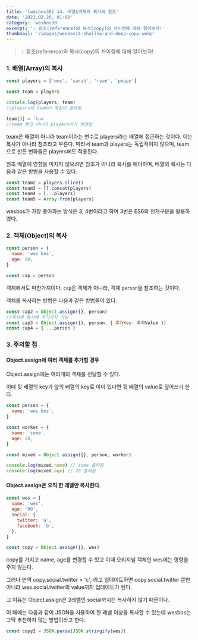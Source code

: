 ```yaml
---
title: '[wesbos30] 14. 배열&객체의 복사와 참조'
date: '2023.02.20, 01:00'
category: 'wesbos30'
excerpt: '💡 참조(reference)와 복사(copy)의 차이점에 대해 알아보자!'
thumbnail: '/images/wesbos14-shallow-and-deep-copy.webp'
---
```


> 💡 참조(reference)와 복사(copy)의 차이점에 대해 알아보자!

### **1. 배열(Array)의 복사**

```jsx
const players = ['wes', 'sarah', 'ryan', 'poppy']

const team = players

console.log(players, team)
//players와 team이 똑같이 출력됨

team[3] = 'lux'
//team 뿐만 아니라 players까지 변경됨
```

team은 배열이 아니라 team이라는 변수로 players라는 배열에 접근하는 것이다. 이는 복사가 아니라 참조라고 부른다. 따라서 team과 players는 독립적이지 않으며, team으로 만든 변화들은 players에도 적용된다.

원조 배열에 영향을 미치지 않으려면 참조가 아니라 복사를 해야하며, 배열의 복사는 다음과 같은 방법을 사용할 수 있다.

```jsx
const team2 = players.slice()
const team3 = [].concat(players)
const team4 = [...players]
const team5 = Array.from(players)
```

wesbos가 가장 좋아하는 방식은 3, 4번이라고 하며 3번은 ES6의 전개구문을 활용하였다.

### **2. 객체(Object)의 복사**

```jsx
const person = {
  name: 'wes bos',
  age: 80,
}

const cap = person
```

객체에서도 마찬가지이다. `cap`은 객체가 아니라, 객체 `person`을 참조하는 것이다.

객체를 복사하는 방법은 다음과 같은 방법들이 있다.

```jsx
const cap2 = Object.assign({}, person)
//복사와 동시에 추가까지 가능
const cap3 = Object.assign({}, person, { 추가Key: 추가Value })
const cap4 = { ...person }
```

### **3. 주의할 점**

#### Object.assign에 여러 객체를 추가할 경우

Object.assign에는 여러개의 객체를 전달할 수 있다.

이때 뒷 배열의 key가 앞의 배열의 key로 이미 있다면 뒷 배열의 value로 덮어쓰기 한다.

```jsx
const person = {
  name: 'wes bos',
}

const worker = {
  name: 'some',
  age: 20,
}

const mixed = Object.assign({}, person, worker)

console.log(mixed.name) // some 출력됨
console.log(mixed.age) // 20 출력됨
```

#### Object.assign은 오직 한 레벨만 복사한다.

```jsx
const wes = {
  name: 'wes',
  age: '90',
  social: {
    twitter: 'a',
    facebook: 'b',
  },
}

const copy = Object.assign({}, wes)
```

copy를 가지고 name, age를 변경할 수 있고 이때 오리지널 객체인 wes에는 영향을 주지 않는다.

그러나 만약 copy.social.twitter = 'c'; 라고 업데이트하면 copy.social.twitter 뿐만 아니라 wes.social.twitter의 value까지 업데이트가 된다.

그 이유는 Object.assign은 2레벨인 social까지는 복사하지 않기 때문이다.

이 때에는 다음과 같이 JSON을 사용하여 한 레벨 이상을 복사할 수 있는데 wesbos는 그닥 추천하지 않는 방법이라고 한다.

```jsx
const copy2 = JSON.parse(JSON.stringify(wes))
```
